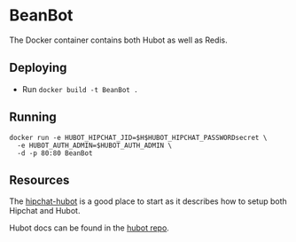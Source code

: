 # BeanBot

The Docker container contains both Hubot as well as Redis.

## Deploying

* Run `docker build -t BeanBot .`

## Running

    docker run -e HUBOT_HIPCHAT_JID=$H$HUBOT_HIPCHAT_PASSWORDsecret \
      -e HUBOT_AUTH_ADMIN=$HUBOT_AUTH_ADMIN \
      -d -p 80:80 BeanBot

## Resources

The [hipchat-hubot](https://github.com/hipchat/hubot-hipchat) is a good place
to start as it describes how to setup both Hipchat and Hubot.

Hubot docs can be found in the [hubot repo](https://github.com/github/hubot).
